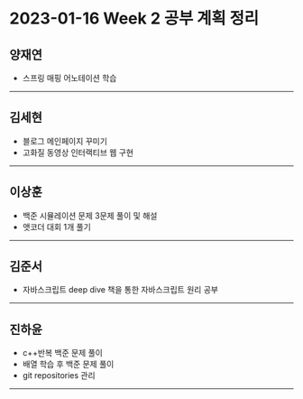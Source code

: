# 2023-01-16 Week 2 공부 계획 정리

## 양재연
- 스프링 매핑 어노테이션 학습
---
## 김세현
- 블로그 메인페이지 꾸미기
- 고화질 동영상 인터랙티브 웹 구현
---
## 이상훈
- 백준 시뮬레이션 문제 3문제 풀이 및 해설
- 앳코더 대회 1개 풀기
---
## 김준서
- 자바스크립트 deep dive 책을 통한 자바스크립트 원리 공부
---
## 진하윤
- c++반복 백준 문제 풀이
- 배열 학습 후 백준 문제 풀이
- git repositories 관리
---